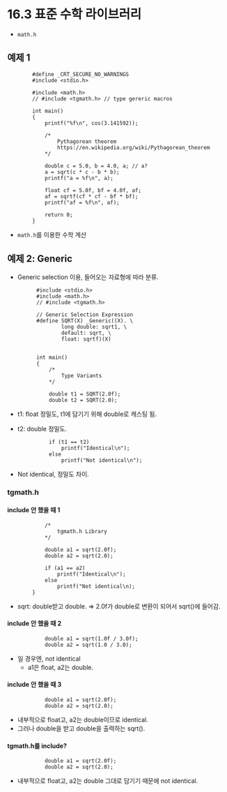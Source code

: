 # 16.3 표준 수학 라이브러리
* `math.h`

## 예제 1
            #define _CRT_SECURE_NO_WARNINGS
            #include <stdio.h>

            #include <math.h>
            // #include <tgmath.h> // type gereric macros

            int main()
            {
                printf("%f\n", cos(3.141592));

                /*
                    Pythagorean theorem
                    https://en.wikipedia.org/wiki/Pythagorean_theorem
                */
                
                double c = 5.0, b = 4.0, a; // a?
                a = sqrt(c * c - b * b);
                printf("a = %f\n", a);

                float cf = 5.0f, bf = 4.0f, af;
                af = sqrtf(cf * cf - bf * bf);
                printf("af = %f\n", af);

                return 0;
            }

* `math.h`를 이용한 수학 계산

## 예제 2: Generic
* Generic selection 이용, 들어오는 자료형에 따라 분류. 

            #include <stdio.h>
            #include <math.h>
            // #include <tgmath.h>

            // Generic Selection Expression
            #define SQRT(X) _Generic((X). \
                    long double: sqrt1, \
                    default: sqrt, \
                    float: sqrtf)(X)


            int main()
            {
                /*
                    Type Variants
                */

                double t1 = SQRT(2.0f);
                double t2 = SQRT(2.0);

* t1: float 정밀도, t1에 담기기 위해 double로 캐스팅 됨.
* t2: double 정밀도.

                if (t1 == t2)
                    printf("Identical\n");
                else
                    printf("Not identical\n");

* Not identical, 정밀도 차이.


### tgmath.h
#### include 안 했을 때 1
                /*
                    tgmath.h Library
                */

                double a1 = sqrt(2.0f);
                double a2 = sqrt(2.0);

                if (a1 == a2)
                    printf("Identical\n");
                else
                    printf("Not identical\n);
            }

- sqrt: double받고 double. => 2.0f가 double로 변환이 되어서 sqrt()에 들어감.
#### include 안 했을 때 2

                double a1 = sqrt(1.0f / 3.0f);
                double a2 = sqrt(1.0 / 3.0);
* 일 경우엔, not identical
    - a1은 float, a2는 double.
    
#### include 안 했을 때 3

                double a1 = sqrt(2.0f);
                double a2 = sqrt(2.0);

* 내부적으로 float고, a2는 double이므로 identical.
* 그러나 double을 받고 double을 출력하는 sqrt().

#### tgmath.h를 include?

                double a1 = sqrt(2.0f);
                double a2 = sqrt(2.0);

* 내부적으로 float고, a2는 double 그대로 담기기 때문에 not identical.
